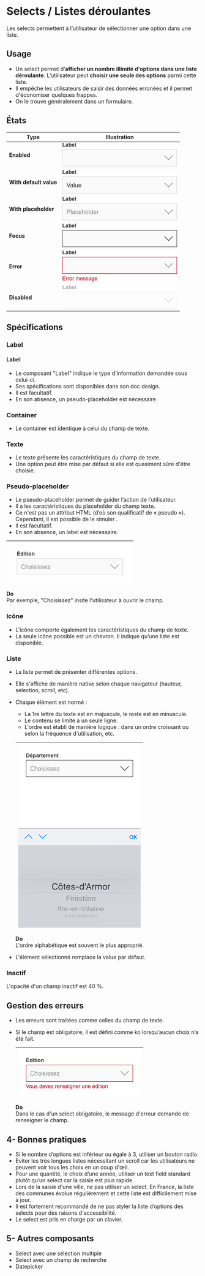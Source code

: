 # Selects / Listes déroulantes

Les selects permettent à l’utilisateur de sélectionner une option dans une liste.


## Usage

- Un select permet d’**afficher un nombre illimité d'options dans une liste déroulante**. L’utilisateur peut **choisir une seule des options** parmi cette liste.
- Il empêche les utilisateurs de saisir des données erronées et il permet d'économiser quelques frappes.
- On le trouve généralement dans un formulaire.

## États


Type | Illustration
------------ | ------------- |
**Enabled** | ![select__enabled](design/select__enabled.png)
**With default value** |![select__with-default-value](design/select__with-default-value.png)
**With placeholder** |![select__with-placeholder](design/select__with-placeholder.png)
**Focus** |![select__focus](design/select__focus.png)
**Error** |![select__error](design/select__error.png)
**Disabled** |![select__disabled](design/select__disabled.png)

## Spécifications

### Label

#### Label
- Le composant "Label" indique le type d’information demandée sous celui-ci.
- Ses spécifications sont disponibles dans son doc design.
- Il est facultatif.
- En son absence, un pseudo-placeholder est nécessaire.

### Container

- Le container est identique à celui du champ de texte.

### Texte

- Le texte présente les caractéristiques du champ de texte.
- Une option peut être mise par défaut si elle est quasiment sûre d'être choisie.

### Pseudo-placeholder
- Le pseudo-placeholder permet de guider l’action de l’utilisateur.
- Il a les caractéristiques du placeholder du champ texte.
- Ce n'est pas un attribut HTML (d’où son qualificatif de «&nbsp;pseudo&nbsp;»). Cependant, il est possible de le simuler .
- Il est facultatif.
- En son absence, un label est nécessaire.

<div class="do-dont">
<div class="do">

![select__ex__default](design/select__ex__default.png) |
------------ |
**Do** <br/> Par exemple, "Choisissez" insite l'utilisateur à ouvrir le champ.

 </div>
 </div>


### Icône

- L'icône comporte également les caractéristiques du champ de texte.
- La seule icône possible est un chevron. Il indique qu’une liste est disponible.


### Liste

- La liste permet de présenter différentes options.
- Elle s'affiche de manière native selon chaque navigateur (hauteur, selection, scroll, etc).
- Chaque élément est normé :
  - La 1re lettre du texte est en majuscule, le reste est en minuscule.
  - Le contenu se limite à un seule ligne.
  - L'ordre est établi de manière logique : dans un ordre croissant ou selon la fréquence d'utilisation, etc.


  <div class="do-dont">
  <div class="do">

  ![select__exemples__focus-ios](design/select__exemples__focus-ios.png) |
  ------------ |
  **Do** <br/> L'ordre alphabétique est souvent le plus approprié.

   </div>
   </div>


- L'élément sélectionné remplace la value par défaut.

### Inactif
L'opacité d'un champ inactif est 40 %.

## Gestion des erreurs

- Les erreurs sont traitées comme celles du champ de texte.
- Si le champ est obligatoire, il est défini comme ko lorsqu’aucun choix n’a été fait.


  <div class="do-dont">
  <div class="do">

  ![select__exemples__error](design/select__exemples__error.png) |
  ------------ |
  **Do** <br/> Dans le cas d'un select obligatoire, le message d'erreur demande de renseigner le champ.

   </div>
   </div>



## 4- Bonnes pratiques

- Si le nombre d’options est inférieur ou égale à 3, utiliser un bouton radio.
- Eviter les très longues listes nécessitant un scroll car les utilisateurs ne peuvent voir tous les choix en un coup d'œil.
- Pour une quantité, le choix d’une année, utiliser un text field standard plutôt qu’un select car la saisie est plus rapide.
- Lors de la saisie d'une ville, ne pas utiliser un select. En France, la liste des communes évolue régulièrement et cette liste est difficilement mise à jour.
- Il est fortement recommandé de ne pas styler la liste d’options des selects pour des raisons d'accessibilité.
- Le select est pris en charge par un clavier.


## 5- Autres composants

- Select avec une sélection multiple
- Select avec un champ de recherche
- Datepicker
